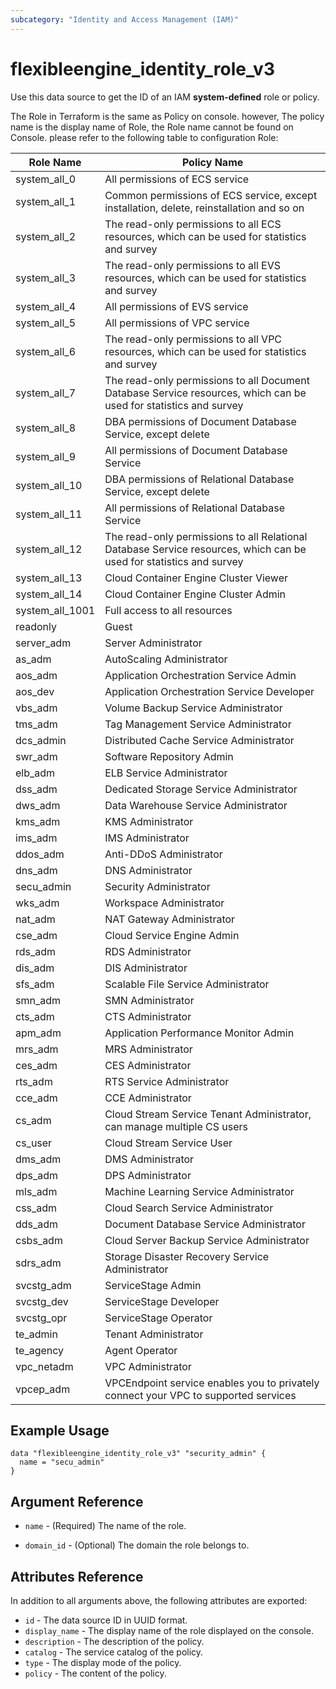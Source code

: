 ```yaml
---
subcategory: "Identity and Access Management (IAM)"
---
```


# flexibleengine\_identity\_role\_v3

Use this data source to get the ID of an IAM **system-defined** role or policy.

The Role in Terraform is the same as Policy on console. however,
The policy name is the display name of Role, the Role name cannot
be found on Console. please refer to the following table to configuration
Role:

Role Name | Policy Name
---- | ---
system_all_0 | All permissions of ECS service
system_all_1 | Common permissions of ECS service, except installation, delete, reinstallation and so on
system_all_2 | The read-only permissions to all ECS resources, which can be used for statistics and survey
system_all_3 | The read-only permissions to all EVS resources, which can be used for statistics and survey
system_all_4 | All permissions of EVS service
system_all_5 | All permissions of VPC service
system_all_6 | The read-only permissions to all VPC resources, which can be used for statistics and survey
system_all_7 | The read-only permissions to all Document Database Service resources, which can be used for statistics and survey
system_all_8 | DBA permissions of Document Database Service, except delete
system_all_9 | All permissions of Document Database Service
system_all_10 | DBA permissions of Relational Database Service, except delete
system_all_11 | All permissions of Relational Database Service
system_all_12 | The read-only permissions to all Relational Database Service resources, which can be used for statistics and survey
system_all_13 | Cloud Container Engine Cluster Viewer
system_all_14 | Cloud Container Engine Cluster Admin
system_all_1001 | Full access to all resources
readonly | Guest
server_adm | Server Administrator
as_adm | AutoScaling Administrator
aos_adm | Application Orchestration Service Admin
aos_dev | Application Orchestration Service Developer
vbs_adm | Volume Backup Service Administrator
tms_adm | Tag Management Service Administrator
dcs_admin | Distributed Cache Service Administrator
swr_adm | Software Repository Admin
elb_adm | ELB Service Administrator
dss_adm | Dedicated Storage Service Administrator
dws_adm | Data Warehouse Service Administrator
kms_adm | KMS Administrator
ims_adm | IMS Administrator
ddos_adm | Anti-DDoS Administrator
dns_adm | DNS Administrator
secu_admin | Security Administrator
wks_adm | Workspace Administrator
nat_adm | NAT Gateway Administrator
cse_adm | Cloud Service Engine Admin
rds_adm | RDS Administrator
dis_adm | DIS Administrator
sfs_adm | Scalable File Service Administrator
smn_adm | SMN Administrator
cts_adm | CTS Administrator
apm_adm | Application Performance Monitor Admin
mrs_adm | MRS Administrator
ces_adm | CES Administrator
rts_adm | RTS Service Administrator
cce_adm | CCE Administrator
cs_adm | Cloud Stream Service Tenant Administrator, can manage multiple CS users
cs_user | Cloud Stream Service User
dms_adm | DMS Administrator
dps_adm | DPS Administrator
mls_adm | Machine Learning Service Administrator
css_adm | Cloud Search Service Administrator
dds_adm | Document Database Service Administrator
csbs_adm | Cloud Server Backup Service Administrator
sdrs_adm | Storage Disaster Recovery Service Administrator
svcstg_adm | ServiceStage Admin
svcstg_dev | ServiceStage Developer
svcstg_opr | ServiceStage Operator
te_admin | Tenant Administrator
te_agency | Agent Operator
vpc_netadm | VPC Administrator
vpcep_adm | VPCEndpoint service enables you to privately connect your VPC to supported services

## Example Usage

```hcl
data "flexibleengine_identity_role_v3" "security_admin" {
  name = "secu_admin"
}
```

## Argument Reference

* `name` - (Required) The name of the role.

* `domain_id` - (Optional) The domain the role belongs to.

## Attributes Reference

In addition to all arguments above, the following attributes are exported:

* `id` - The data source ID in UUID format.
* `display_name` - The display name of the role displayed on the console.
* `description` - The description of the policy.
* `catalog` - The service catalog of the policy.
* `type` - The display mode of the policy.
* `policy` - The content of the policy.
